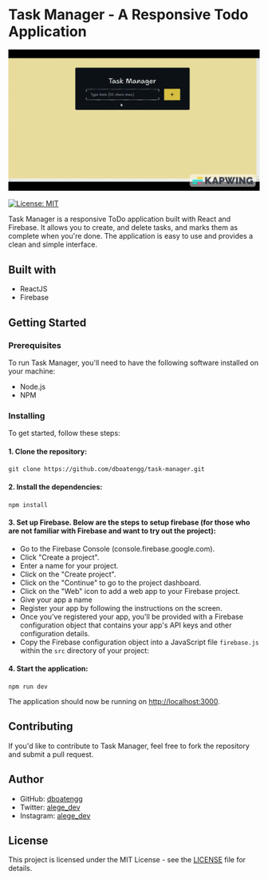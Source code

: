 # Task Manager - A Responsive Todo Application

![](./src/assets/project__preview.gif)

[![License: MIT](https://img.shields.io/badge/License-MIT-yellow.svg)](https://opensource.org/licenses/MIT)

Task Manager is a responsive ToDo application built with React and Firebase. It allows you to create, and delete tasks, and marks them as complete when you're done. The application is easy to use and provides a clean and simple interface.

## Built with

- ReactJS
- Firebase

## Getting Started

### Prerequisites

To run Task Manager, you'll need to have the following software installed on your machine:

- Node.js
- NPM

### Installing

To get started, follow these steps:

#### 1.  Clone the repository:

```node
git clone https://github.com/dboatengg/task-manager.git
```

#### 2.  Install the dependencies:

```node
npm install
```

#### 3.  Set up Firebase. Below are the steps to setup firebase (for those who are not familiar with Firebase and want to try out the project):
- Go to the Firebase Console (console.firebase.google.com).
- Click "Create a project".
- Enter a name for your project.
- Click on the "Create project".
- Click on the "Continue" to go to the project dashboard.
- Click on the "Web" icon to add a web app to your Firebase project.
- Give your app a name
- Register your app by following the instructions on the screen. 
- Once you've registered your app, you'll be provided with a Firebase configuration object that contains your app's API keys and other configuration details.
- Copy the Firebase configuration object into a JavaScript file `firebase.js` within the `src` directory of your project:

#### 4.  Start the application:

```node
npm run dev
```

The application should now be running on [http://localhost:3000](http://localhost:3000/).

## Contributing

If you'd like to contribute to Task Manager, feel free to fork the repository and submit a pull request.

## Author

- GitHub: [dboatengg](https://www.github.com/dboatengg)
- Twitter: [alege_dev](https://www.twitter.com/alege_dev)
- Instagram: [alege_dev](https://www.instagram.com/alege_dev)

## License

This project is licensed under the MIT License - see the [LICENSE](LICENSE.md) file for details.
